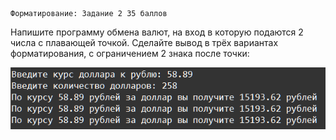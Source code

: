     Форматирование: Задание 2 35 баллов
Напишите программу обмена валют, на вход в которую подаются 2 числа с плавающей точкой. Сделайте вывод в трёх вариантах форматирования, с ограничением 2 знака после точки:

![img.png](img.png)